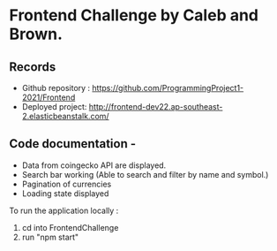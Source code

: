 # Frontend Challenge by Caleb and Brown.

## Records

* Github repository : https://github.com/ProgrammingProject1-2021/Frontend
* Deployed project: http://frontend-dev22.ap-southeast-2.elasticbeanstalk.com/

## Code documentation - 
- Data from coingecko API are displayed.
- Search bar working (Able to search and filter by name and symbol.)
- Pagination of currencies
- Loading state displayed


To run the application locally : 
1) cd into FrontendChallenge
2) run "npm start"



